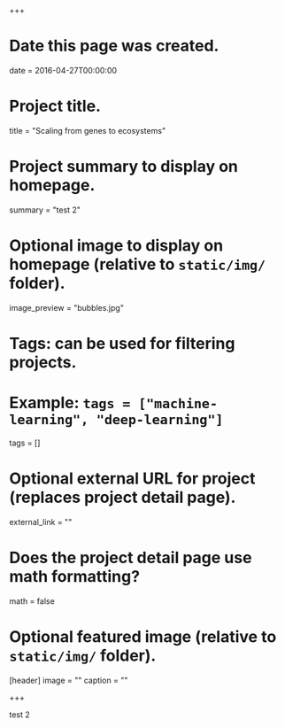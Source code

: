 +++
# Date this page was created.
date = 2016-04-27T00:00:00

# Project title.
title = "Scaling from genes to ecosystems"

# Project summary to display on homepage.
summary = "test 2"

# Optional image to display on homepage (relative to `static/img/` folder).
image_preview = "bubbles.jpg"

# Tags: can be used for filtering projects.
# Example: `tags = ["machine-learning", "deep-learning"]`
tags = []

# Optional external URL for project (replaces project detail page).
external_link = ""

# Does the project detail page use math formatting?
math = false

# Optional featured image (relative to `static/img/` folder).
[header]
image = ""
caption = ""

+++

test 2
